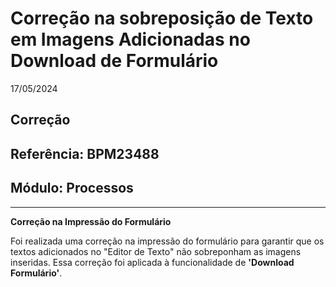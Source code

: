 # Correção na sobreposição de Texto em Imagens Adicionadas no Download de Formulário
17/05/2024
## Correção
## Referência: BPM23488
## Módulo: Processos
***

**Correção na Impressão do Formulário**

Foi realizada uma correção na impressão do formulário para garantir que os textos adicionados no "Editor de Texto" não sobreponham as imagens inseridas. Essa correção foi aplicada à funcionalidade de **'Download Formulário'**.
